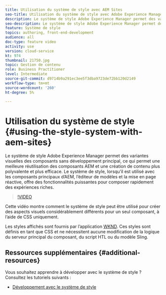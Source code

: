 ```yaml
---
title: Utilisation du système de style avec AEM Sites
seo-title: Utilisation du système de style avec Adobe Experience Manager, AEM Sites
description: Le système de style Adobe Experience Manager permet des variantes visuelles des composants sans développement principal, ce qui permet une meilleure réutilisation des composants AEM et une création de contenu plus polyvalente et plus efficace. Le système de style, lorsqu’il est utilisé avec les composants principaux d’AEM, l’éditeur de modèles et la mise en page réactive, offre des fonctionnalités puissantes pour composer rapidement des expériences riches.
seo-description: Le système de style Adobe Experience Manager permet des variantes visuelles des composants sans développement principal, ce qui permet une meilleure réutilisation des composants AEM et une création de contenu plus polyvalente et plus efficace. Le système de style, lorsqu’il est utilisé avec les composants principaux d’AEM, l’éditeur de modèles et la mise en page réactive, offre des fonctionnalités puissantes pour composer rapidement des expériences riches.
feature: Système de style
topics: authoring, front-end-development
audience: all
doc-type: feature video
activity: use
version: cloud-service
kt: 974
thumbnail: 21750.jpg
topic: Gestion de contenu
role: Business Practitioner
level: Intermediate
source-git-commit: d9714b9a291ec3ee5f3dba9723de72bb120d2149
workflow-type: tm+mt
source-wordcount: '260'
ht-degree: 5%

---
```



# Utilisation du système de style {#using-the-style-system-with-aem-sites}

Le système de style Adobe Experience Manager permet des variantes visuelles des composants sans développement principal, ce qui permet une meilleure réutilisation des composants AEM et une création de contenu plus polyvalente et plus efficace. Le système de style, lorsqu’il est utilisé avec les composants principaux d’AEM, l’éditeur de modèles et la mise en page réactive, offre des fonctionnalités puissantes pour composer rapidement des expériences riches.

>[!VIDEO](https://video.tv.adobe.com/v/21750/?quality=12&learn=on)

Cette vidéo montre comment le système de style peut être utilisé pour créer des aspects visuels considérablement différents pour un seul composant, à l’aide de CSS uniquement.

Les styles affichés sont fournis par l’application [WKND](https://github.com/adobe/aem-guides-wknd). Ces styles sont définis en tant que CSS et ne nécessitent aucune modification de la logique du serveur principal du composant, du script HTL ou du modèle Sling.

## Ressources supplémentaires {#additional-resources}

Vous souhaitez apprendre à développer avec le système de style ? Consultez les tutoriels suivants :

* [Développement avec le système de style](https://experienceleague.adobe.com/docs/experience-manager-learn/getting-started-wknd-tutorial-develop/style-system.html)
